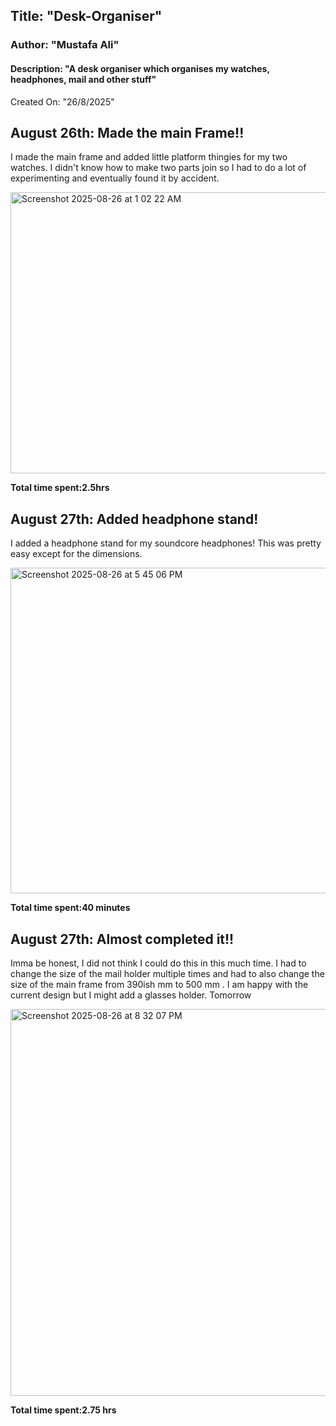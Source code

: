 ## Title: "Desk-Organiser"
### Author: "Mustafa Ali"
#### Description: "A desk organiser which organises my watches, headphones, mail and other stuff"
Created On: "26/8/2025"

## August 26th: Made the main Frame!!

I made the main frame and added little platform thingies for my two watches. I didn't know how to make two parts join so I had to do a lot of experimenting and eventually found it by accident.

<img width="1008" height="450" alt="Screenshot 2025-08-26 at 1 02 22 AM" src="https://github.com/user-attachments/assets/92d20788-0577-4508-8495-39736b618e3c" />

**Total time spent:2.5hrs**



## August 27th: Added headphone stand!

I added a headphone stand for my soundcore headphones! This was pretty easy except for the dimensions. 

<img width="978" height="521" alt="Screenshot 2025-08-26 at 5 45 06 PM" src="https://github.com/user-attachments/assets/14d20cf3-1c17-461a-95bc-f109493ea710" />

**Total time spent:40 minutes**

## August 27th: Almost completed it!!

Imma be honest, I did not think I could do this in this much time. I had to change the size of the mail holder multiple times and had to also change the size of the main frame from 390ish mm to 500 mm . I am happy with the current design but I might add a glasses holder. Tomorrow

<img width="973" height="619" alt="Screenshot 2025-08-26 at 8 32 07 PM" src="https://github.com/user-attachments/assets/ad9ff028-b1e1-4af8-8de0-d5c947fc1873" />

**Total time spent:2.75 hrs**
